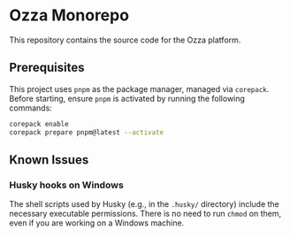# Ozza Monorepo

This repository contains the source code for the Ozza platform.

## Prerequisites

This project uses `pnpm` as the package manager, managed via `corepack`. Before starting, ensure `pnpm` is activated by running the following commands:

```sh
corepack enable
corepack prepare pnpm@latest --activate
```

## Known Issues

### Husky hooks on Windows

The shell scripts used by Husky (e.g., in the `.husky/` directory) include the necessary executable permissions. There is no need to run `chmod` on them, even if you are working on a Windows machine. 
